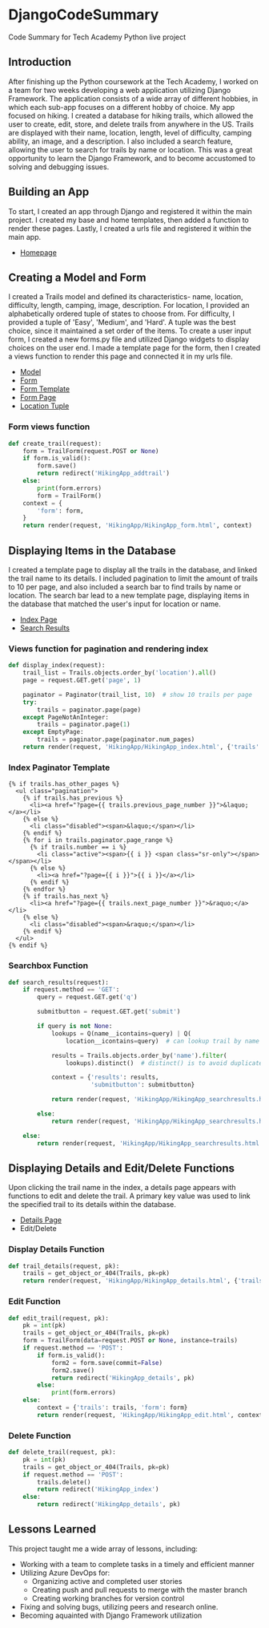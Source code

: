 # DjangoCodeSummary
Code Summary for Tech Academy Python live project

## Introduction
After finishing up the Python coursework at the Tech Academy, I worked on a team for two weeks developing a web application utilizing Django Framework. The application consists of a wide array of different hobbies, in which each sub-app focuses on a different hobby of choice. 
My app focused on hiking. I created a database for hiking trails, which allowed the user to create, edit, store, and delete trails from anywhere in the US. Trails are displayed with their name, location, length, level of difficulty, camping ability, an image, and a description. I also included a search feature, allowing the user to search for trails by name or location. 
This was a great opportunity to learn the Django Framework, and to become accustomed to solving and debugging issues. 

## Building an App
To start, I created an app through Django and registered it within the main project. I created my base and home templates, then added a function to render these pages. Lastly, I created a urls file and registered it within the main app. 
* [Homepage](https://github.com/CJScanlan/DjangoCodeSummary/blob/main/Code%20Snippets/InitialHomepage.png)


## Creating a Model and Form
I created a Trails model and defined its characteristics- name, location, difficulty, length, camping, image, description. For location, I provided an alphabetically ordered tuple of states to choose from. For difficulty, I provided a tuple of 'Easy', 'Medium', and 'Hard'. A tuple was the best choice, since it maintained a set order of the items.
To create a user input form, I created a new forms.py file and utilized Django widgets to display choices on the user end. I made a template page for the form, then I created a views function to render this page and connected it in my urls file.

* [Model](https://github.com/CJScanlan/DjangoCodeSummary/blob/main/Code%20Snippets/Model.png)
* [Form](https://github.com/CJScanlan/DjangoCodeSummary/blob/main/Code%20Snippets/Form.png)
* [Form Template](https://github.com/CJScanlan/DjangoCodeSummary/blob/main/Code%20Snippets/FormTemplate.png)
* [Form Page](https://github.com/CJScanlan/DjangoCodeSummary/blob/main/Code%20Snippets/HTMLForm.png)
* [Location Tuple](https://github.com/CJScanlan/DjangoCodeSummary/blob/main/Code%20Snippets/LocationTuple.png)

### Form views function
```python
def create_trail(request):
    form = TrailForm(request.POST or None)
    if form.is_valid():
        form.save()
        return redirect('HikingApp_addtrail')
    else:
        print(form.errors)
        form = TrailForm()
    context = {
        'form': form,
    }
    return render(request, 'HikingApp/HikingApp_form.html', context)
```

## Displaying Items in the Database
I created a template page to display all the trails in the database, and linked the trail name to its details. I included pagination to limit the amount of trails to 10 per page, and also included a search bar to find trails by name or location. The search bar lead to a new template page, displaying items in the database that matched the user's input for location or name. 
* [Index Page](https://github.com/CJScanlan/DjangoCodeSummary/blob/main/Code%20Snippets/Index.png)
* [Search Results](https://github.com/CJScanlan/DjangoCodeSummary/blob/main/Code%20Snippets/SearchResults.png)

### Views function for pagination and rendering index
```python
def display_index(request):
    trail_list = Trails.objects.order_by('location').all()
    page = request.GET.get('page', 1)

    paginator = Paginator(trail_list, 10)  # show 10 trails per page
    try:
        trails = paginator.page(page)
    except PageNotAnInteger:
        trails = paginator.page(1)
    except EmptyPage:
        trails = paginator.page(paginator.num_pages)
    return render(request, 'HikingApp/HikingApp_index.html', {'trails': trails})
```

### Index Paginator Template
```
{% if trails.has_other_pages %}
  <ul class="pagination">
    {% if trails.has_previous %}
      <li><a href="?page={{ trails.previous_page_number }}">&laquo;</a></li>
    {% else %}
      <li class="disabled"><span>&laquo;</span></li>
    {% endif %}
    {% for i in trails.paginator.page_range %}
      {% if trails.number == i %}
        <li class="active"><span>{{ i }} <span class="sr-only"></span></span></li>
      {% else %}
        <li><a href="?page={{ i }}">{{ i }}</a></li>
      {% endif %}
    {% endfor %}
    {% if trails.has_next %}
      <li><a href="?page={{ trails.next_page_number }}">&raquo;</a></li>
    {% else %}
      <li class="disabled"><span>&raquo;</span></li>
    {% endif %}
  </ul>
{% endif %}
```

### Searchbox Function
```python
def search_results(request):
    if request.method == 'GET':
        query = request.GET.get('q')

        submitbutton = request.GET.get('submit')

        if query is not None:
            lookups = Q(name__icontains=query) | Q(
                location__icontains=query)  # can lookup trail by name or location only

            results = Trails.objects.order_by('name').filter(
                lookups).distinct()  # distinct() is to avoid duplicate results

            context = {'results': results,
                       'submitbutton': submitbutton}

            return render(request, 'HikingApp/HikingApp_searchresults.html', context)

        else:
            return render(request, 'HikingApp/HikingApp_searchresults.html')

    else:
        return render(request, 'HikingApp/HikingApp_searchresults.html')
```

## Displaying Details and Edit/Delete Functions
Upon clicking the trail name in the index, a details page appears with functions to edit and delete the trail. A primary key value was used to link the specified trail to its details within the database. 
* [Details Page]()
* Edit/Delete
### Display Details Function
```python
def trail_details(request, pk):
    trails = get_object_or_404(Trails, pk=pk)
    return render(request, 'HikingApp/HikingApp_details.html', {'trails': trails})
```
### Edit Function
```python
def edit_trail(request, pk):
    pk = int(pk)
    trails = get_object_or_404(Trails, pk=pk)
    form = TrailForm(data=request.POST or None, instance=trails)
    if request.method == 'POST':
        if form.is_valid():
            form2 = form.save(commit=False)
            form2.save()
            return redirect('HikingApp_details', pk)
        else:
            print(form.errors)
    else:
        context = {'trails': trails, 'form': form}
        return render(request, 'HikingApp/HikingApp_edit.html', context)
```

### Delete Function
```python
def delete_trail(request, pk):
    pk = int(pk)
    trails = get_object_or_404(Trails, pk=pk)
    if request.method == 'POST':
        trails.delete()
        return redirect('HikingApp_index')
    else:
        return redirect('HikingApp_details', pk)
```

## Lessons Learned
This project taught me a wide array of lessons, including:
* Working with a team to complete tasks in a timely and efficient manner
* Utilizing Azure DevOps for:
    * Organizing active and completed user stories
    * Creating push and pull requests to merge with the master branch
    * Creating working branches for version control
* Fixing and solving bugs, utilizing peers and research online.
* Becoming aquainted with Django Framework utilization

